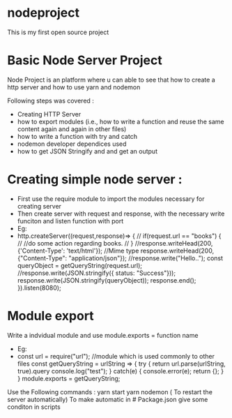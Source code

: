 # nodeproject
This is my first open source project

# Basic Node Server  Project

Node Project is an platform where u can able to see that how to create a http server and how to use yarn and nodemon

Following steps was covered :
  - Creating HTTP Server
  - how to export modules (i.e., how to write a function and reuse the same content again and again in other files)
  - how to write a function with try and catch
  - nodemon developer dependices used
  - how to get JSON Stringify and and get an output
 

# Creating simple node server :
 - First use the require module to import the modules necessary for creating server
 - Then create server with request and response, with the necessary write funciton and listen function with port
 - Eg:
 - http.createServer((request,response)=> {
    // if(request.url == "books") {
    //     //do some action regarding books.
    // }
    //response.writeHead(200, {'Content-Type': 'text/html'}); //Mime type
    response.writeHead(200, {"Content-Type": "application/json"});
   //response.write("Hello..");
    const queryObject = getQueryString(request.url);
    //response.write(JSON.stringify({ status: "Success"}));
    response.write(JSON.stringify(queryObject));
    response.end();
}).listen(8080);

# Module export 

 Write a indvidual module and use module.exports = function name
 - Eg: 
 - const url = require("url"); //module which is used commonly to other files
const getQueryString = urlString => {
    try {
        return url.parse(urlString, true).query
        console.log("test");
    } catch(e) {
        console.error(e);
        return {};
    }
}
module.exports = getQueryString;

Use the Following commands :
yarn start
yarn nodemon ( To restart the server automatically)
To make automatic in # Package.json
give some conditon in scripts



